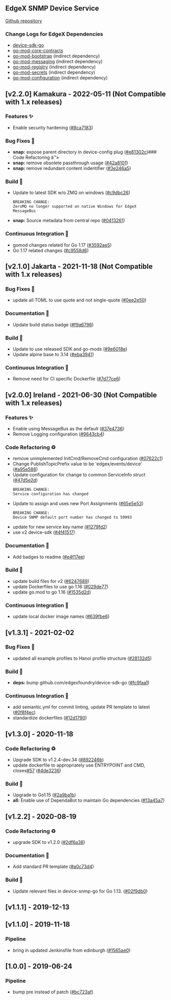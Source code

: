 
<a name="EdgeX SNMP Device Service (found in device-snmp-go) Changelog"></a>
## EdgeX SNMP Device Service
[Github repository](https://github.com/edgexfoundry/device-snmp-go)

### Change Logs for EdgeX Dependencies
- [device-sdk-go](https://github.com/edgexfoundry/device-sdk-go/blob/main/CHANGELOG.md)
- [go-mod-core-contracts](https://github.com/edgexfoundry/go-mod-core-contracts/blob/main/CHANGELOG.md)
- [go-mod-bootstrap](https://github.com/edgexfoundry/go-mod-bootstrap/blob/main/CHANGELOG.md)  (indirect dependency)
- [go-mod-messaging](https://github.com/edgexfoundry/go-mod-messaging/blob/main/CHANGELOG.md) (indirect dependency)
- [go-mod-registry](https://github.com/edgexfoundry/go-mod-registry/blob/main/CHANGELOG.md)  (indirect dependency)
- [go-mod-secrets](https://github.com/edgexfoundry/go-mod-secrets/blob/main/CHANGELOG.md) (indirect dependency)
- [go-mod-configuration](https://github.com/edgexfoundry/go-mod-configuration/blob/main/CHANGELOG.md) (indirect dependency)

## [v2.2.0] Kamakura - 2022-05-11  (Not Compatible with 1.x releases)

### Features ✨
- Enable security hardening ([#8ca7183](https://github.com/edgexfoundry/device-snmp-go/commits/8ca7183))

### Bug Fixes 🐛
- **snap:** expose parent directory in device-config plug ([#e81302c](https://github.com/edgexfoundry/device-snmp-go/commits/e81302c))### Code Refactoring â™»
- **snap:** remove obsolete passthrough usage ([#42a8101](https://github.com/edgexfoundry/device-snmp-go/commits/42a8101))
- **snap:** remove redundant content indentifier ([#3e246a5](https://github.com/edgexfoundry/device-snmp-go/commits/3e246a5))

### Build 👷
- Update to latest SDK w/o ZMQ on windows ([#c9dbc26](https://github.com/edgexfoundry/device-snmp-go/commits/c9dbc26))
    ```
    BREAKING CHANGE:
    ZeroMQ no longer supported on native Windows for EdgeX
    MessageBus
    ```
- **snap:** Source metadata from central repo ([#0413261](https://github.com/edgexfoundry/device-snmp-go/commits/0413261))

### Continuous Integration 🔄
- gomod changes related for Go 1.17 ([#3592ae5](https://github.com/edgexfoundry/device-snmp-go/commits/3592ae5))
- Go 1.17 related changes ([#c9558d6](https://github.com/edgexfoundry/device-snmp-go/commits/c9558d6))

## [v2.1.0] Jakarta - 2021-11-18  (Not Compatible with 1.x releases)

### Bug Fixes 🐛
- update all TOML to use quote and not single-quote ([#0ee2e50](https://github.com/edgexfoundry/device-snmp-go/commits/0ee2e50))

### Documentation 📖
- Update build status badge ([#f9a6796](https://github.com/edgexfoundry/device-snmp-go/commits/f9a6796))

### Build 👷
- Update to use released SDK and go-mods ([#9e6018e](https://github.com/edgexfoundry/device-snmp-go/commits/9e6018e))
- Update alpine base to 3.14 ([#eba3941](https://github.com/edgexfoundry/device-snmp-go/commits/eba3941))

### Continuous Integration 🔄
- Remove need for CI specific Dockerfile ([#7d77ce6](https://github.com/edgexfoundry/device-snmp-go/commits/7d77ce6))

## [v2.0.0] Ireland - 2021-06-30  (Not Compatible with 1.x releases)

### Features ✨
- Enable using MessageBus as the default ([#37e4736](https://github.com/edgexfoundry/device-snmp-go/commits/37e4736))
- Remove Logging configuration ([#9643cb4](https://github.com/edgexfoundry/device-snmp-go/commits/9643cb4))

### Code Refactoring ♻
- remove unimplemented InitCmd/RemoveCmd configuration ([#07622c1](https://github.com/edgexfoundry/device-snmp-go/commits/07622c1))
- Change PublishTopicPrefix value to be 'edgex/events/device' ([#a95e588](https://github.com/edgexfoundry/device-snmp-go/commits/a95e588))
- Update configuration for change to common ServiceInfo struct ([#47d5e2d](https://github.com/edgexfoundry/device-snmp-go/commits/47d5e2d))
    ```
    BREAKING CHANGE:
    Service configuration has changed
    ```
- Update to assign and uses new Port Assignments ([#65e5e53](https://github.com/edgexfoundry/device-snmp-go/commits/65e5e53))
    ```
    BREAKING CHANGE:
    Device SNMP default port number has changed to 59993
    ```
- update for new service key name ([#1279fd2](https://github.com/edgexfoundry/device-snmp-go/commits/1279fd2))
- use v2 device-sdk ([#4f41517](https://github.com/edgexfoundry/device-snmp-go/commits/4f41517))

### Documentation 📖
- Add badges to readme ([#e4f17ee](https://github.com/edgexfoundry/device-snmp-go/commits/e4f17ee))

### Build 👷
- update build files for v2 ([#6247689](https://github.com/edgexfoundry/device-snmp-go/commits/6247689))
- update Dockerfiles to use go 1.16 ([#029de77](https://github.com/edgexfoundry/device-snmp-go/commits/029de77))
- update go.mod to go 1.16 ([#1535d2d](https://github.com/edgexfoundry/device-snmp-go/commits/1535d2d))

### Continuous Integration 🔄
- update local docker image names ([#639fbe6](https://github.com/edgexfoundry/device-snmp-go/commits/639fbe6))

<a name="v1.3.1"></a>
## [v1.3.1] - 2021-02-02
### Bug Fixes 🐛
- updated all example profiles to Hanoi profile structure ([#28132d5](https://github.com/edgexfoundry/device-snmp-go/commits/28132d5))
### Build 👷
- **deps:** bump github.com/edgexfoundry/device-sdk-go ([#fc9faa1](https://github.com/edgexfoundry/device-snmp-go/commits/fc9faa1))
### Continuous Integration 🔄
- add semantic.yml for commit linting, update PR template to latest ([#0f8f4ec](https://github.com/edgexfoundry/device-snmp-go/commits/0f8f4ec))
- standardize dockerfiles ([#12d1790](https://github.com/edgexfoundry/device-snmp-go/commits/12d1790))

<a name="v1.3.0"></a>
## [v1.3.0] - 2020-11-18
### Code Refactoring ♻
- Upgrade SDK to v1.2.4-dev.34 ([#892246b](https://github.com/edgexfoundry/device-snmp-go/commits/892246b))
- update dockerfile to appropriately use ENTRYPOINT and CMD, closes[#57](https://github.com/edgexfoundry/device-snmp-go/issues/57) ([#4de3236](https://github.com/edgexfoundry/device-snmp-go/commits/4de3236))
### Build 👷
- Upgrade to Go1.15 ([#2a9ba1b](https://github.com/edgexfoundry/device-snmp-go/commits/2a9ba1b))
- **all:** Enable use of DependaBot to maintain Go dependencies ([#13a45a7](https://github.com/edgexfoundry/device-snmp-go/commits/13a45a7))

<a name="v1.2.2"></a>
## [v1.2.2] - 2020-08-19
### Code Refactoring ♻
- upgrade SDK to v1.2.0 ([#2df6a38](https://github.com/edgexfoundry/device-snmp-go/commits/2df6a38))
### Documentation 📖
- Add standard PR template ([#a0c73d4](https://github.com/edgexfoundry/device-snmp-go/commits/a0c73d4))
### Build 👷
- Update relevant files in device-snmp-go for Go 1.13. ([#02f9db0](https://github.com/edgexfoundry/device-snmp-go/commits/02f9db0))

<a name="v1.1.1"></a>
## [v1.1.1] - 2019-12-13

<a name="v1.1.0"></a>
## [v1.1.0] - 2019-11-18
### Pipeline
- bring in updated Jenkinsfile from edinburgh ([#1565ae0](https://github.com/edgexfoundry/device-snmp-go/commits/1565ae0))

<a name="1.0.0"></a>
## [1.0.0] - 2019-06-24
### Pipeline
- bump pre instead of patch ([#bc723af](https://github.com/edgexfoundry/device-snmp-go/commits/bc723af))

